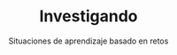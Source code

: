 ---
title: "Investigando"
url: "/recursos-fisica-quimica/actividades/2eso/investigando"
subtitle: Situaciones de aprendizaje basado en retos
summary: "Situaciones de aprendizaje basado en retos."
breadcrumbs: ["recursos-fisica-quimica","actividades-2eso"]
tags:
- actividades
- 2º ESO
- eXeLearning
- actividad-científica
- materia
- movimiento
- fuerzas
- energía
categories:
- Física
- Química

# Optional external URL for project (replaces project detail page).
external_link: "https://cedec.intef.es/situaciones-de-aprendizaje-edia-para-fisica-y-quimica-en-2o-de-eso/"

image:
  preview_only: true

links:
- icon_pack: fas
  icon:
  name: 🔗 Infografía
  url: https://cedec.intef.es/wp-content/uploads/2023/01/esquema_investigando2.pdf
---